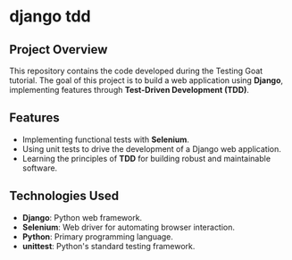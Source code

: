 # django tdd

## Project Overview

This repository contains the code developed during the Testing Goat tutorial. The goal of this project is to build a web application using **Django**, implementing features through **Test-Driven Development (TDD)**.

## Features

- Implementing functional tests with **Selenium**.
- Using unit tests to drive the development of a Django web application.
- Learning the principles of **TDD** for building robust and maintainable software.

## Technologies Used

- **Django**: Python web framework.
- **Selenium**: Web driver for automating browser interaction.
- **Python**: Primary programming language.
- **unittest**: Python's standard testing framework.
